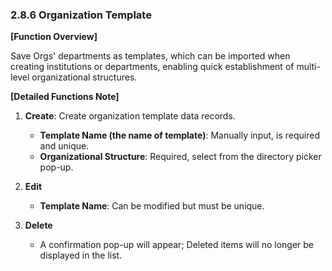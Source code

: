 ### 2.8.6 Organization Template

**[Function Overview]**

Save Orgs' departments as templates, which can be imported when creating institutions or departments, enabling quick establishment of multi-level organizational structures.

**[Detailed Functions Note]**

1. **Create**: Create organization template data records.
   - **Template Name (the name of template)**: Manually input, is required and unique.
   - **Organizational Structure**: Required, select from the directory picker pop-up.

2. **Edit**
   - **Template Name**: Can be modified but must be unique.

3. **Delete**
   - A confirmation pop-up will appear; Deleted items will no longer be displayed in the list.
